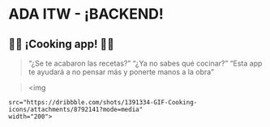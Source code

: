 # ADA ITW - ¡BACKEND!

## 🥟🥑 ¡Cooking app! 🥕🍗

> “¿Se te acabaron las recetas?”
> “¿Ya no sabes qué cocinar?”
> “Esta app te ayudará a no pensar más y ponerte manos a la obra”

> <img

    src="https://dribbble.com/shots/1391334-GIF-Cooking-icons/attachments/8792141?mode=media"
    width="200">

  </img>
